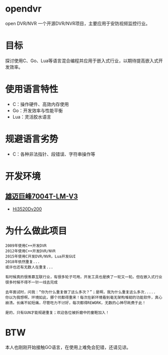 # opendvr
open DVR/NVR
一个开源DVR/NVR项目，主要应用于安防视频监控行业。

# 目标
探讨使用C、Go、Lua等语言混合编程并应用于嵌入式行业，以期待提高嵌入式开发效率。

# 使用语言特性
* C：操作硬件、高效内存使用
* Go：开发效率与性能平衡
* Lua：灵活胶水语言

# 规避语言劣势
* C：各种非法指针、段错误、字符串操作等

# 开发环境

## [雄迈巨峰7004T-LM-V3](https://github.com/lishaoliang/opendvr/blob/master/docs/cn/xm/7004T-LM-V3.md)
* [Hi3520Dv200](https://github.com/lishaoliang/opendvr/blob/master/docs/cn/xm/Hi3520Dv200.md)


# 为什么做此项目
```
2009年使用C++开发DVR
2012年使用C++开发DVR/NVR
2015年使用C开发DVR/NVR，Lua开发GUI
2018年依然重复...
或许也还有无数人在重复...

有时候真的很羡慕互联行业，有很多轮子可用，开发工具也是换了一轮又一轮。但在嵌入式行业很多时候不得不一针一线去完成

去年面试时，问我：“你为什么重复做了这么多次？”；是啊，我为什么重复这么多次.....
你以为我想啊，环境如此，挪个坑都得重来！每次在新环境看到毫无架构堆砌的功能软件，真心崩溃。长痛不如短痛，尽管吃力不讨好，每次都得REWORK，无数的心神尽耗费于此！

是的，只有GUN才能规避重复；欢迎各位被折磨中的童鞋加入！
```

# BTW
本人也刚刚开始接触GO语言，在使用上难免会犯错，还请见谅。
